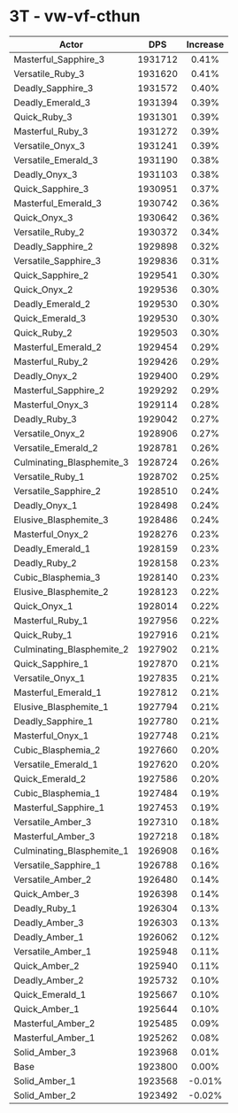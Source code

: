# 3T - vw-vf-cthun
| Actor | DPS | Increase |
|---|:---:|:---:|
|Masterful_Sapphire_3|1931712|0.41%|
|Versatile_Ruby_3|1931620|0.41%|
|Deadly_Sapphire_3|1931572|0.40%|
|Deadly_Emerald_3|1931394|0.39%|
|Quick_Ruby_3|1931301|0.39%|
|Masterful_Ruby_3|1931272|0.39%|
|Versatile_Onyx_3|1931241|0.39%|
|Versatile_Emerald_3|1931190|0.38%|
|Deadly_Onyx_3|1931103|0.38%|
|Quick_Sapphire_3|1930951|0.37%|
|Masterful_Emerald_3|1930742|0.36%|
|Quick_Onyx_3|1930642|0.36%|
|Versatile_Ruby_2|1930372|0.34%|
|Deadly_Sapphire_2|1929898|0.32%|
|Versatile_Sapphire_3|1929836|0.31%|
|Quick_Sapphire_2|1929541|0.30%|
|Quick_Onyx_2|1929536|0.30%|
|Deadly_Emerald_2|1929530|0.30%|
|Quick_Emerald_3|1929530|0.30%|
|Quick_Ruby_2|1929503|0.30%|
|Masterful_Emerald_2|1929454|0.29%|
|Masterful_Ruby_2|1929426|0.29%|
|Deadly_Onyx_2|1929400|0.29%|
|Masterful_Sapphire_2|1929292|0.29%|
|Masterful_Onyx_3|1929114|0.28%|
|Deadly_Ruby_3|1929042|0.27%|
|Versatile_Onyx_2|1928906|0.27%|
|Versatile_Emerald_2|1928781|0.26%|
|Culminating_Blasphemite_3|1928724|0.26%|
|Versatile_Ruby_1|1928702|0.25%|
|Versatile_Sapphire_2|1928510|0.24%|
|Deadly_Onyx_1|1928498|0.24%|
|Elusive_Blasphemite_3|1928486|0.24%|
|Masterful_Onyx_2|1928276|0.23%|
|Deadly_Emerald_1|1928159|0.23%|
|Deadly_Ruby_2|1928158|0.23%|
|Cubic_Blasphemia_3|1928140|0.23%|
|Elusive_Blasphemite_2|1928123|0.22%|
|Quick_Onyx_1|1928014|0.22%|
|Masterful_Ruby_1|1927956|0.22%|
|Quick_Ruby_1|1927916|0.21%|
|Culminating_Blasphemite_2|1927902|0.21%|
|Quick_Sapphire_1|1927870|0.21%|
|Versatile_Onyx_1|1927835|0.21%|
|Masterful_Emerald_1|1927812|0.21%|
|Elusive_Blasphemite_1|1927794|0.21%|
|Deadly_Sapphire_1|1927780|0.21%|
|Masterful_Onyx_1|1927748|0.21%|
|Cubic_Blasphemia_2|1927660|0.20%|
|Versatile_Emerald_1|1927620|0.20%|
|Quick_Emerald_2|1927586|0.20%|
|Cubic_Blasphemia_1|1927484|0.19%|
|Masterful_Sapphire_1|1927453|0.19%|
|Versatile_Amber_3|1927310|0.18%|
|Masterful_Amber_3|1927218|0.18%|
|Culminating_Blasphemite_1|1926908|0.16%|
|Versatile_Sapphire_1|1926788|0.16%|
|Versatile_Amber_2|1926480|0.14%|
|Quick_Amber_3|1926398|0.14%|
|Deadly_Ruby_1|1926304|0.13%|
|Deadly_Amber_3|1926303|0.13%|
|Deadly_Amber_1|1926062|0.12%|
|Versatile_Amber_1|1925948|0.11%|
|Quick_Amber_2|1925940|0.11%|
|Deadly_Amber_2|1925732|0.10%|
|Quick_Emerald_1|1925667|0.10%|
|Quick_Amber_1|1925644|0.10%|
|Masterful_Amber_2|1925485|0.09%|
|Masterful_Amber_1|1925262|0.08%|
|Solid_Amber_3|1923968|0.01%|
|Base|1923800|0.00%|
|Solid_Amber_1|1923568|-0.01%|
|Solid_Amber_2|1923492|-0.02%|
